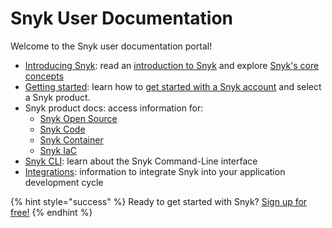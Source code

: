 # Snyk User Documentation

Welcome to the Snyk user documentation portal!

* [Introducing Snyk](introducing-snyk/): read an [introduction to Snyk](introducing-snyk/introduction-to-snyk/) and explore [Snyk's core concepts](introducing-snyk/snyks-core-concepts/)
* [Getting started](getting-started/): learn how to [get started with a Snyk account](getting-started/getting-started-snyk-products/) and select a Snyk product.
* Snyk product docs: access information for:
  * [Snyk Open Source](snyk-open-source/)
  * [Snyk Code](snyk-code/)
  * [Snyk Container](snyk-container/)
  * [Snyk IaC](snyk-infrastructure-as-code/)
* [Snyk CLI](snyk-cli/): learn about the Snyk Command-Line interface 
* [Integrations](integrations/): information to integrate Snyk into your application development cycle

{% hint style="success" %}
Ready to get started with Snyk? [Sign up for free!](https://snyk.io/login?cta=sign-up&loc=footer&page=support_docs_page)
{% endhint %}

